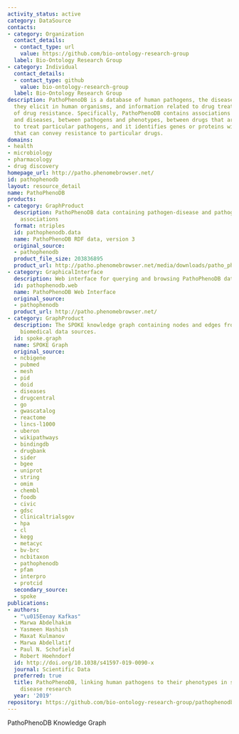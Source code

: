 ```yaml
---
activity_status: active
category: DataSource
contacts:
- category: Organization
  contact_details:
  - contact_type: url
    value: https://github.com/bio-ontology-research-group
  label: Bio-Ontology Research Group
- category: Individual
  contact_details:
  - contact_type: github
    value: bio-ontology-research-group
  label: Bio-Ontology Research Group
description: PathoPhenoDB is a database of human pathogens, the diseases and phenotypes
  they elicit in human organisms, and information related to drug treatments and mechanisms
  of drug resistance. Specifically, PathoPhenoDB contains associations between pathogens
  and diseases, between pathogens and phenotypes, between drugs that are approved
  to treat particular pathogens, and it identifies genes or proteins within pathogens
  that can convey resistance to particular drugs.
domains:
- health
- microbiology
- pharmacology
- drug discovery
homepage_url: http://patho.phenomebrowser.net/
id: pathophenodb
layout: resource_detail
name: PathoPhenoDB
products:
- category: GraphProduct
  description: PathoPhenoDB data containing pathogen-disease and pathogen-phenotype
    associations
  format: ntriples
  id: pathophenodb.data
  name: PathoPhenoDB RDF data, version 3
  original_source:
  - pathophenodb
  product_file_size: 203836895
  product_url: http://patho.phenomebrowser.net/media/downloads/patho_pheno_withsymbols.nt
- category: GraphicalInterface
  description: Web interface for querying and browsing PathoPhenoDB data
  id: pathophenodb.web
  name: PathoPhenoDB Web Interface
  original_source:
  - pathophenodb
  product_url: http://patho.phenomebrowser.net/
- category: GraphProduct
  description: The SPOKE knowledge graph containing nodes and edges from multiple
    biomedical data sources.
  id: spoke.graph
  name: SPOKE Graph
  original_source:
  - ncbigene
  - pubmed
  - mesh
  - pid
  - doid
  - diseases
  - drugcentral
  - go
  - gwascatalog
  - reactome
  - lincs-l1000
  - uberon
  - wikipathways
  - bindingdb
  - drugbank
  - sider
  - bgee
  - uniprot
  - string
  - omim
  - chembl
  - foodb
  - civic
  - gdsc
  - clinicaltrialsgov
  - hpa
  - cl
  - kegg
  - metacyc
  - bv-brc
  - ncbitaxon
  - pathophenodb
  - pfam
  - interpro
  - protcid
  secondary_source:
  - spoke
publications:
- authors:
  - "\u015Eenay Kafkas"
  - Marwa Abdelhakim
  - Yasmeen Hashish
  - Maxat Kulmanov
  - Marwa Abdellatif
  - Paul N. Schofield
  - Robert Hoehndorf
  id: http://doi.org/10.1038/s41597-019-0090-x
  journal: Scientific Data
  preferred: true
  title: PathoPhenoDB, linking human pathogens to their phenotypes in support of infectious
    disease research
  year: '2019'
repository: https://github.com/bio-ontology-research-group/pathophenodb
---
```

PathoPhenoDB Knowledge Graph